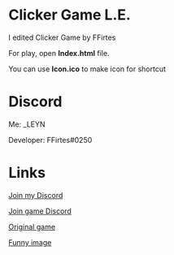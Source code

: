 # Clicker Game L.E.
I edited Clicker Game by FFirtes

For play, open **Index.html** file.

You can use **Icon.ico** to make icon for shortcut

# Discord
Me: _LEYN

Developer: FFirtes#0250

# Links
[Join my Discord](https://discord.gg/ftGX4rX)

[Join game Discord](https://discord.gg/pnBSeS2)

[Original game](https://github.com/FFirtes/ClickerGame)

[Funny image](https://media.discordapp.net/attachments/752101321825452032/785202402298429460/nc9tW9Zc5I9xysy2.png?width=560&height=560)
